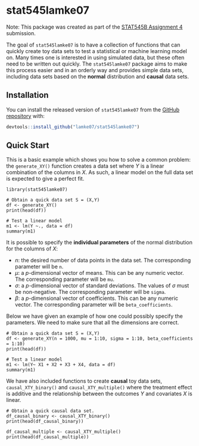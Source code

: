 
<!-- README.md is generated from README.Rmd. Please edit that file -->

# stat545lamke07

Note: This package was created as part of the [STAT545B Assignment
4](https://stat545.stat.ubc.ca/assignments/assignment-b4/) submission.

The goal of `stat545lamke07` is to have a collection of functions that
can quickly create toy data sets to test a statistical or machine
learning model on. Many times one is interested in using simulated data,
but these often need to be written out quickly. The `stat545lamke07`
package aims to make this process easier and in an orderly way and
provides simple data sets, including data sets based on the **normal**
distribution and **causal** data sets.

## Installation

You can install the released version of `stat545lamke07` from the
[GitHub repository](https://github.com/lamke07/stat545lamke07) with:

``` r
devtools::install_github("lamke07/stat545lamke07")
```

## Quick Start

This is a basic example which shows you how to solve a common problem:
the `generate_XY()` function creates a data set where *Y* is a linear
combination of the columns in *X*. As such, a linear model on the full
data set is expected to give a perfect fit.

    library(stat545lamke07)

    # Obtain a quick data set S = (X,Y)
    df <- generate_XY()
    print(head(df))

    # Test a linear model
    m1 <- lm(Y ~., data = df)
    summary(m1)

It is possible to specify the **individual parameters** of the normal
distribution for the columns of *X*:

-   *n*: the desired number of data points in the data set. The
    corresponding parameter will be `n`.
-   *μ*: a *p*-dimensional vector of means. This can be any numeric
    vector. The corresponding parameter will be `mu`.
-   *σ*: a *p*-dimensional vector of standard deviations. The values of
    *σ* must be non-negative. The corresponding parameter will be
    `sigma`.
-   *β*: a *p*-dimensional vector of coefficients. This can be any
    numeric vector. The corresponding parameter will be
    `beta_coefficients`.

Below we have given an example of how one could possibly specify the
parameters. We need to make sure that all the dimensions are correct.

    # Obtain a quick data set S = (X,Y)
    df <- generate_XY(n = 1000, mu = 1:10, sigma = 1:10, beta_coefficients = 1:10)
    print(head(df))

    # Test a linear model
    m1 <- lm(Y~ X1 + X2 + X3 + X4, data = df)
    summary(m1)

We have also included functions to create **causal** toy data sets,
`causal_XTY_binary()` and `causal_XTY_multiple()` where the treatment
effect is additive and the relationship between the outcomes *Y* and
covariates *X* is linear.

    # Obtain a quick causal data set.
    df_causal_binary <- causal_XTY_binary()
    print(head(df_causal_binary))

    df_causal_multiple <- causal_XTY_multiple()
    print(head(df_causal_multiple))
